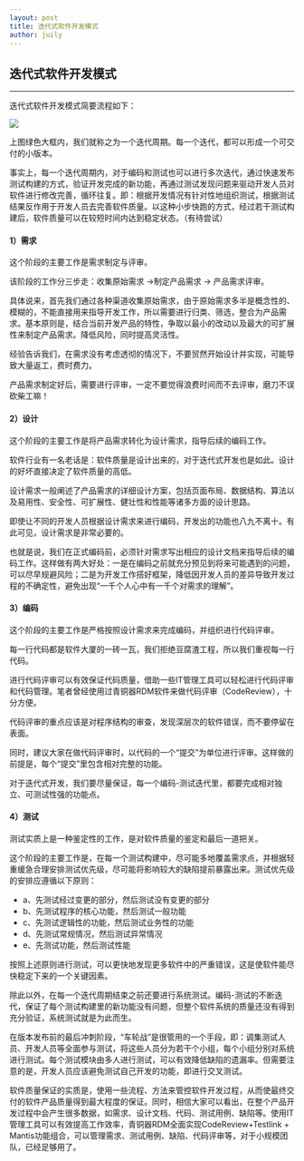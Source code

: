 ```yaml
---
layout: post
title: 迭代式软件开发模式
author: juily
---
```

## 迭代式软件开发模式
-----

迭代式软件开发模式简要流程如下：

![](https://juilyhui.github.io/images/posts/sprint.png)

上图绿色大框内，我们就称之为一个迭代周期。每一个迭代，都可以形成一个可交付的小版本。

事实上，每一个迭代周期内，对于编码和测试也可以进行多次迭代，通过快速发布测试构建的方式，验证开发完成的新功能，再通过测试发现问题来驱动开发人员对软件进行修改完善，循环往复。即：根据开发情况有针对性地组织测试，根据测试结果反作用于开发人员去完善软件质量。以这种小步快跑的方式，经过若干测试构建后，软件质量可以在较短时间内达到稳定状态。（有待尝试）

#### 1）需求

这个阶段的主要工作是需求制定与评审。

该阶段的工作分三步走：收集原始需求 ->制定产品需求 -> 产品需求评审。

具体说来，首先我们通过各种渠道收集原始需求，由于原始需求多半是概念性的、模糊的，不能直接用来指导开发工作，所以需要进行归类、筛选，整合为产品需求。基本原则是，结合当前开发产品的特性，争取以最小的改动以及最大的可扩展性来制定产品需求。降低风险，同时提高灵活性。

经验告诉我们，在需求没有考虑透彻的情况下，不要贸然开始设计并实现，可能导致大量返工，费时费力。

产品需求制定好后，需要进行评审，一定不要觉得浪费时间而不去评审，磨刀不误砍柴工嘛！

#### 2）设计

这个阶段的主要工作是将产品需求转化为设计需求，指导后续的编码工作。

软件行业有一名老话是：软件质量是设计出来的，对于迭代式开发也是如此。设计的好坏直接决定了软件质量的高低。

设计需求一般阐述了产品需求的详细设计方案，包括页面布局、数据结构、算法以及易用性、安全性、可扩展性、健壮性和性能等诸多方面的设计思路。

即使让不同的开发人员根据设计需求来进行编码，开发出的功能也八九不离十。有此可见，设计需求是非常必要的。

也就是说，我们在正式编码前，必须针对需求写出相应的设计文档来指导后续的编码工作。这样做有两大好处：一是在编码之前就充分预见到将来可能遇到的问题，可以尽早规避风险；二是为开发工作搭好框架，降低因开发人员的差异导致开发过程的不确定性，避免出现“一千个人心中有一千个对需求的理解”。

#### 3）编码

这个阶段的主要工作是严格按照设计需求来完成编码，并组织进行代码评审。

每一行代码都是软件大厦的一砖一瓦，我们拒绝豆腐渣工程，所以我们重视每一行代码。

进行代码评审可以有效保证代码质量，借助一些IT管理工具可以轻松进行代码评审和代码管理。笔者曾经使用过青铜器RDM软件来做代码评审（CodeReview），十分方便。

代码评审的重点应该是对程序结构的审查，发现深层次的软件错误，而不要停留在表面。

同时，建议大家在做代码评审时，以代码的一个“提交”为单位进行评审。这样做的前提是，每个“提交”里包含相对完整的功能。

对于迭代式开发，我们要尽量保证，每一个编码-测试迭代里，都要完成相对独立、可测试性强的功能点。

#### 4）测试

测试实质上是一种鉴定性的工作，是对软件质量的鉴定和最后一道把关。

这个阶段的主要工作是，在每一个测试构建中，尽可能多地覆盖需求点，并根据轻重缓急合理安排测试优先级，尽可能将影响较大的缺陷提前暴露出来。测试优先级的安排应遵循以下原则：

- a、先测试经过变更的部分，然后测试没有变更的部分
- b、先测试程序的核心功能，然后测试一般功能
- c、先测试逻辑性的功能，然后测试业务性的功能
- d、先测试常规情况，然后测试异常情况
- e、先测试功能，然后测试性能

按照上述原则进行测试，可以更快地发现更多软件中的严重错误，这是使软件能尽快稳定下来的一个关键因素。

除此以外，在每一个迭代周期结束之前还要进行系统测试。编码-测试的不断迭代，保证了每个测试构建里的新功能没有问题，但整个软件系统的质量还没有得到充分验证，系统测试就是为此而生。

在版本发布前的最后冲刺阶段，“车轮战”是很管用的一个手段，即：调集测试人员、开发人员等全面参与测试，将这些人员分为若干个小组，每个小组分别对系统进行测试。每个测试模块由多人进行测试，可以有效降低缺陷的遗漏率。但需要注意的是，开发人员应该避免测试自己开发的功能，即进行交叉测试。

软件质量保证的实质是，使用一些流程、方法来管控软件开发过程，从而使最终交付的软件产品质量得到最大程度的保证。同时，相信大家可以看出，在整个产品开发过程中会产生很多数据，如需求、设计文档、代码、测试用例、缺陷等。使用IT管理工具可以有效提高工作效率，青铜器RDM全面实现CodeReview+Testlink + Mantis功能组合，可以管理需求、测试用例、缺陷、代码评审等，对于小规模团队，已经足够用了。
